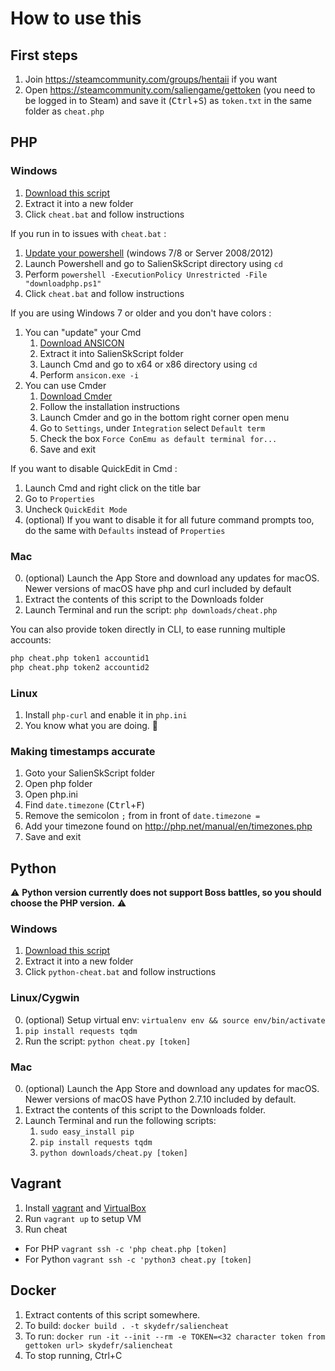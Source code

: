 # How to use this

## First steps

1. Join https://steamcommunity.com/groups/hentaii if you want
2. Open https://steamcommunity.com/saliengame/gettoken (you need to be logged in to Steam) and save it (<kbd>Ctrl</kbd>+<kbd>S</kbd>) as `token.txt` in the same folder as `cheat.php`

## PHP

### Windows

1. [Download this script](https://github.com/SkydeFR/SalienSkScript/archive/master.zip)
2. Extract it into a new folder
3. Click `cheat.bat` and follow instructions

If you run in to issues with `cheat.bat` :

1. [Update your powershell](https://www.microsoft.com/en-us/download/details.aspx?id=54616) (windows 7/8 or Server 2008/2012)
2. Launch Powershell and go to SalienSkScript directory using `cd`
3. Perform `powershell -ExecutionPolicy Unrestricted -File "downloadphp.ps1"`
3. Click `cheat.bat` and follow instructions

If you are using Windows 7 or older and you don't have colors :

1. You can "update" your Cmd
   1. [Download ANSICON](https://github.com/adoxa/ansicon/archive/master.zip)
   2. Extract it into SalienSkScript folder
   3. Launch Cmd and go to x64 or x86 directory using `cd`
   4. Perform `ansicon.exe -i`
2. You can use Cmder
   1. [Download Cmder](http://cmder.net)
   2. Follow the installation instructions
   3. Launch Cmder and go in the bottom right corner open menu
   4. Go to `Settings`, under `Integration` select `Default term`
   6. Check the box `Force ConEmu as default terminal for...`
   7. Save and exit

If you want to disable QuickEdit in Cmd :

1. Launch Cmd and right click on the title bar
2. Go to `Properties`
3. Uncheck `QuickEdit Mode`
4. (optional) If you want to disable it for all future command prompts too, do the same with `Defaults` instead of `Properties`

### Mac

0. (optional) Launch the App Store and download any updates for macOS. Newer versions of macOS have php and curl included by default
1. Extract the contents of this script to the Downloads folder
2. Launch Terminal and run the script: `php downloads/cheat.php`

You can also provide token directly in CLI, to ease running multiple accounts:
```bash
php cheat.php token1 accountid1
php cheat.php token2 accountid2
```

### Linux

1. Install `php-curl` and enable it in `php.ini`
2. You know what you are doing. 🐧

### Making timestamps accurate

1. Goto your SalienSkScript folder
2. Open php folder
3. Open php.ini
4. Find `date.timezone` (<kbd>Ctrl</kbd>+<kbd>F</kbd>)
5. Remove the semicolon `;` from in front of `date.timezone = `
6. Add your timezone found on http://php.net/manual/en/timezones.php
7. Save and exit


## Python

⚠ **Python version currently does not support Boss battles, so you should choose the PHP version.** ⚠

### Windows

1. [Download this script](https://github.com/SkydeFR/SalienSkScript/archive/master.zip)
2. Extract it into a new folder
3. Click `python-cheat.bat` and follow instructions

### Linux/Cygwin

0. (optional) Setup virtual env: `virtualenv env && source env/bin/activate`
1. `pip install requests tqdm`
2. Run the script: `python cheat.py [token]`

### Mac

0. (optional) Launch the App Store and download any updates for macOS. Newer versions of macOS have Python 2.7.10 included by default.
1. Extract the contents of this script to the Downloads folder.
2. Launch Terminal and run the following scripts:
   1. `sudo easy_install pip`
   2. `pip install requests tqdm`
   3. `python downloads/cheat.py [token]`

## Vagrant

1. Install [vagrant](https://www.vagrantup.com/downloads.html) and [VirtualBox](https://www.virtualbox.org/wiki/Downloads)
2. Run `vagrant up` to setup VM
3. Run cheat
  * For PHP `vagrant ssh -c 'php cheat.php [token]`
  * For Python `vagrant ssh -c 'python3 cheat.py [token]`

## Docker
1. Extract contents of this script somewhere.
2. To build: `docker build . -t skydefr/saliencheat`
3. To run: `docker run -it --init --rm -e TOKEN=<32 character token from gettoken url> skydefr/saliencheat`
4. To stop running, Ctrl+C
